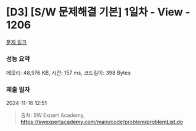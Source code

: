 # [D3] [S/W 문제해결 기본] 1일차 - View - 1206 

[문제 링크](https://swexpertacademy.com/main/code/problem/problemDetail.do?contestProbId=AV134DPqAA8CFAYh) 

### 성능 요약

메모리: 48,976 KB, 시간: 157 ms, 코드길이: 398 Bytes

### 제출 일자

2024-11-16 12:51



> 출처: SW Expert Academy, https://swexpertacademy.com/main/code/problem/problemList.do